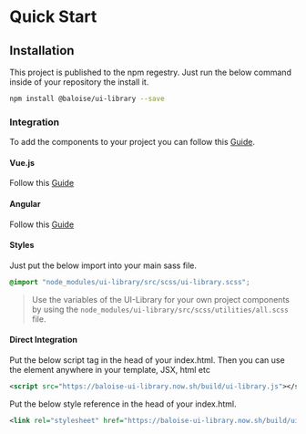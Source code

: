 # Quick Start

## Installation

This project is published to the npm regestry. Just run the below command inside of your repository the install it.

```bash
npm install @baloise/ui-library --save
```

### Integration

To add the components to your project you can follow this [Guide](https://stenciljs.com/docs/overview).

#### Vue.js

Follow this [Guide](https://stenciljs.com/docs/vue)

#### Angular

Follow this [Guide](https://stenciljs.com/docs/angular)

#### Styles

Just put the below import into your main sass file.

```scss
@import "node_modules/ui-library/src/scss/ui-library.scss";
```

> Use the variables of the UI-Library for your own project components by using the `node_modules/ui-library/src/scss/utilities/all.scss` file.

#### Direct Integration

Put the below script tag in the head of your index.html.
Then you can use the element anywhere in your template, JSX, html etc

<!-- The snippet.plugin looks for the html lang, so to avoid that we use xml here -->

```xml
<script src="https://baloise-ui-library.now.sh/build/ui-library.js"></script>
```

Put the below style reference in the head of your index.html.

<!-- The snippet.plugin looks for the html lang, so to avoid that we use xml here -->

```xml
<link rel="stylesheet" href="https://baloise-ui-library.now.sh/build/ui-library.css" />
```